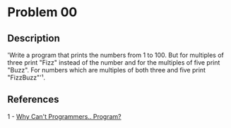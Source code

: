 # Problem 00

## Description

'Write a program that prints the numbers from 1 to 100. But for multiples of three print "Fizz" instead of the number and for the multiples of five print "Buzz".
For numbers which are multiples of both three and five print "FizzBuzz"'¹.

## References

1 - [Why Can't Programmers.. Program?](https://blog.codinghorror.com/why-cant-programmers-program/)
